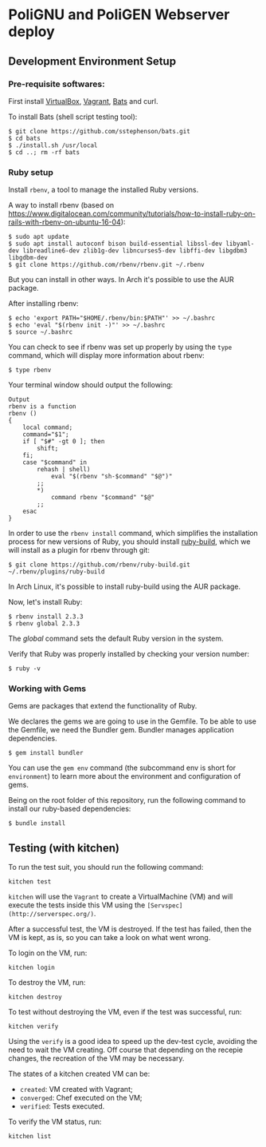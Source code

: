 # PoliGNU and PoliGEN Webserver deploy

## Development Environment Setup

### Pre-requisite softwares:

First install [VirtualBox](http://virtualbox.org),
[Vagrant](http://vagrantup.com),
[Bats](https://github.com/sstephenson/bats) and curl.

To install Bats (shell script testing tool):

```shell
$ git clone https://github.com/sstephenson/bats.git
$ cd bats
$ ./install.sh /usr/local
$ cd ..; rm -rf bats
```

### Ruby setup

Install `rbenv`, a tool to manage the installed Ruby versions.

A way to install rbenv (based on https://www.digitalocean.com/community/tutorials/how-to-install-ruby-on-rails-with-rbenv-on-ubuntu-16-04):

```shell
$ sudo apt update
$ sudo apt install autoconf bison build-essential libssl-dev libyaml-dev libreadline6-dev zlib1g-dev libncurses5-dev libffi-dev libgdbm3 libgdbm-dev
$ git clone https://github.com/rbenv/rbenv.git ~/.rbenv
```

But you can install in other ways. In Arch it's possible to use the AUR package.

After installing rbenv:

```shell
$ echo 'export PATH="$HOME/.rbenv/bin:$PATH"' >> ~/.bashrc
$ echo 'eval "$(rbenv init -)"' >> ~/.bashrc
$ source ~/.bashrc
```

You can check to see if rbenv was set up properly by using the `type` command,
which will display more information about rbenv:

```shell
$ type rbenv
```

Your terminal window should output the following:

    Output
    rbenv is a function
    rbenv ()
    {
        local command;
        command="$1";
        if [ "$#" -gt 0 ]; then
            shift;
        fi;
        case "$command" in
            rehash | shell)
                eval "$(rbenv "sh-$command" "$@")"
            ;;
            *)
                command rbenv "$command" "$@"
            ;;
        esac
    }

In order to use the `rbenv install` command, which simplifies the installation
process for new versions of Ruby, you should install
[ruby-build](https://github.com/rbenv/ruby-build), which we will install as a
plugin for rbenv through git:

```shell
$ git clone https://github.com/rbenv/ruby-build.git ~/.rbenv/plugins/ruby-build
```

In Arch Linux, it's possible to install ruby-build using the AUR package.

Now, let's install Ruby:

```shell
$ rbenv install 2.3.3
$ rbenv global 2.3.3
```

The *global* command sets the default Ruby version in the system.

Verify that Ruby was properly installed by checking your version number:

```shell
$ ruby -v
```

### Working with Gems

Gems are packages that extend the functionality of Ruby.

We declares the gems we are going to use in the Gemfile. To be able to use the Gemfile, we need the Bundler gem.
Bundler manages application dependencies.

```shell
$ gem install bundler
```

You can use the `gem env` command (the subcommand env is short for
`environment`) to learn more about the environment and configuration of gems.

Being on the root folder of this repository, run the following command to
install our ruby-based dependencies:

```shell
$ bundle install
```

## Testing (with kitchen)

To run the test suit, you should run the following command:

```kitchen test```

`kitchen` will use the `Vagrant` to create a VirtualMachine (VM) and will
execute the tests inside this VM using the
`[Servspec](http://serverspec.org/)`.

After a successful test, the VM is destroyed. If the test has failed, then the
VM is kept, as is, so you can take a look on what went wrong.

To login on the VM, run:

```kitchen login```

To destroy the VM, run:

```kitchen destroy```

To test without destroying the VM, even if the test was successful, run:

```kitchen verify```

Using the `verify` is a good idea to speed up the dev-test cycle, avoiding the
need to wait the VM creating. Off course that depending on the recepie changes,
the recreation of the VM may be necessary.

The states of a kitchen created VM can be:
* `created`: VM created with Vagrant;
* `converged`: Chef executed on the VM;
* `verified`: Tests executed.

To verify the VM status, run:

```kitchen list```
